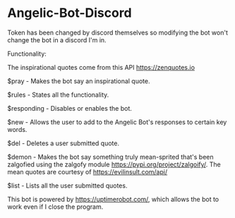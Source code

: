 # Angelic-Bot-Discord
Token has been changed by discord themselves so modifying the bot won't change the bot in a discord I'm in. 

Functionality:

The inspirational quotes come from this API https://zenquotes.io

$pray - Makes the bot say an inspirational quote.

$rules - States all the functionality.

$responding - Disables or enables the bot.

$new - Allows the user to add to the Angelic Bot's responses to certain key words.

$del - Deletes a user submitted quote.

$demon - Makes the bot say something truly mean-sprited that's been zalgofied using the zalgofy module https://pypi.org/project/zalgoify/. 
The mean quotes are courtesy of https://evilinsult.com/api/

$list - Lists all the user submitted quotes.

This bot is powered by https://uptimerobot.com/, which allows the bot to work even if I close the program. 

